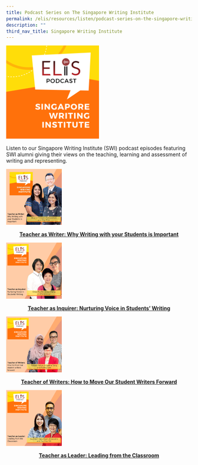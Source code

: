```yaml
---
title: Podcast Series on The Singapore Writing Institute
permalink: /elis/resources/listen/podcast-series-on-the-singapore-writing-institute/
description: ""
third_nav_title: Singapore Writing Institute
---
```

<img src="/images/final-elis-series-podcast-artwork-2021.png" style="width:50%">
		 
Listen to&nbsp;our Singapore Writing Institute (SWI) podcast episodes featuring SWI alumni giving their views on the teaching, learning and assessment of writing and representing.

<p><a href="https://staging.d1wti0p44mqune.amplifyapp.com/elis/resources/listen/teacher-as-writer-why-writing-with-your-students-is-important/">
<img src="/images/7-september_tla-and-ci-thumbnails-w-title-only-2-imresizer.jpg" style="width:30%">
</a></p><center><a href="https://staging.d1wti0p44mqune.amplifyapp.com/elis/resources/listen/teacher-as-writer-why-writing-with-your-students-is-important/"><b>Teacher as Writer: Why Writing with your Students is Important</b></a></center><a href="https://staging.d1wti0p44mqune.amplifyapp.com/elis/resources/listen/teacher-as-writer-why-writing-with-your-students-is-important/">
</a>

<p><a href="https://staging.d1wti0p44mqune.amplifyapp.com/elis/resources/listen/teacher-as-inquirer-nurturing-voice-in-students-writing/">
<img src="/images/22.png" style="width:30%">
</a></p><center><a href="https://staging.d1wti0p44mqune.amplifyapp.com/elis/resources/listen/teacher-as-inquirer-nurturing-voice-in-students-writing/"><b>Teacher as Inquirer: Nurturing Voice in Students’ Writing</b></a></center><a href="https://staging.d1wti0p44mqune.amplifyapp.com/elis/resources/listen/teacher-as-inquirer-nurturing-voice-in-students-writing/">
</a>

<p><a href="https://staging.d1wti0p44mqune.amplifyapp.com/elis/resources/listen/teacher-of-writers-how-to-move-our-student-writers-forward/">
<img src="/images/final-tla-and-swi-ci-and-gm-thumbnails-w-title-only-(1).png" style="width:30%">
</a></p><center><a href="https://staging.d1wti0p44mqune.amplifyapp.com/elis/resources/listen/teacher-of-writers-how-to-move-our-student-writers-forward/"><b>Teacher of Writers: How to Move Our Student Writers Forward</b></a></center><a href="https://staging.d1wti0p44mqune.amplifyapp.com/elis/resources/listen/teacher-of-writers-how-to-move-our-student-writers-forward/">
</a>

<p><a href="https://staging.d1wti0p44mqune.amplifyapp.com/podcast-series/singapore-writing-institute/teacher-as-leader-leading-from-the-classroom/">
<img src="/images/podcast%20swi%204.png" style="width:30%">

</a></p><center><a href="https://staging.d1wti0p44mqune.amplifyapp.com/podcast-series/singapore-writing-institute/teacher-as-leader-leading-from-the-classroom//"><b>Teacher as Leader: Leading from the Classroom</b></a></center><a href="https://staging.d1wti0p44mqune.amplifyapp.com/podcast-series/singapore-writing-institute/teacher-as-leader-leading-from-the-classroom/">
</a>